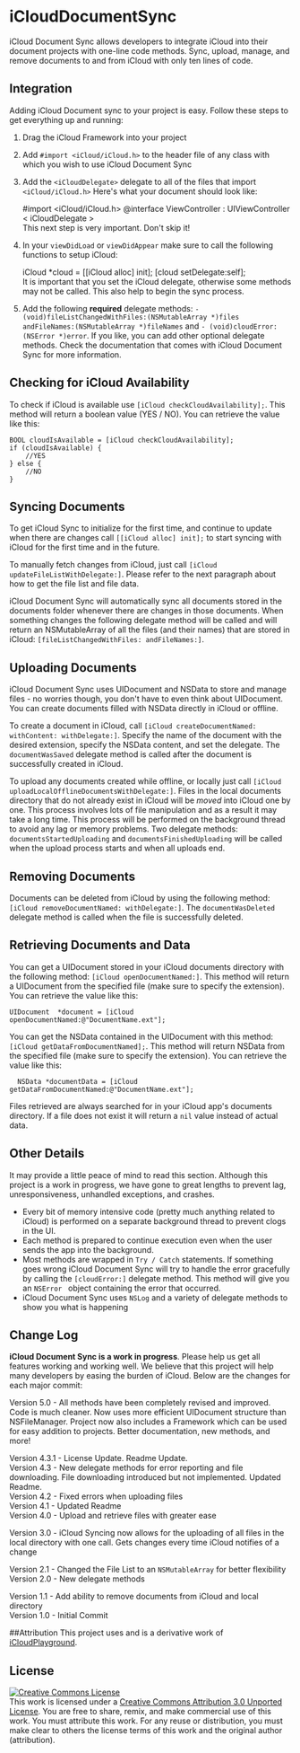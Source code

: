 iCloudDocumentSync
==================

iCloud Document Sync allows developers to integrate iCloud into their document projects with one-line code methods. Sync, upload, manage, and remove documents to and from iCloud with only ten lines of code.

## Integration
Adding iCloud Document sync to your project is easy. Follow these steps to get everything up and running:  
1. Drag the iCloud Framework into your project  
2. Add `#import <iCloud/iCloud.h>` to the header file of any class with which you wish to use iCloud Document Sync  
3. Add the `<iCloudDelegate>` delegate to all of the files that import `<iCloud/iCloud.h>` Here's what your document should look like:

    #import <iCloud/iCloud.h>
    @interface ViewController : UIViewController < iCloudDelegate >  
This next step is very important. Don't skip it!  
4. In your `viewDidLoad` or `viewDidAppear` make sure to call the following functions to setup iCloud:  

    iCloud *cloud = [[iCloud alloc] init];
    [cloud setDelegate:self];  
It is important that you set the iCloud delegate, otherwise some methods may not be called. This also help to begin the sync process.   
5. Add the following **required** delegate methods: `- (void)fileListChangedWithFiles:(NSMutableArray *)files andFileNames:(NSMutableArray *)fileNames`   and `- (void)cloudError:(NSError *)error`. If you like, you can add other optional delegate methods. Check the documentation that comes with iCloud Document Sync for more information.

## Checking for iCloud Availability
To check if iCloud is available use `[iCloud checkCloudAvailability];`. This method will return a boolean value (YES / NO). You can retrieve the value like this:

    BOOL cloudIsAvailable = [iCloud checkCloudAvailability];
    if (cloudIsAvailable) {
        //YES
    } else {
        //NO
    }

## Syncing Documents
To get iCloud Sync to initialize for the first time, and continue to update when there are changes call `[[iCloud alloc] init];` to start syncing with iCloud for the first time and in the future. 

To manually fetch changes from iCloud, just call `[iCloud updateFileListWithDelegate:]`. Please refer to the next paragraph about how to get the file list and file data.

 iCloud Document Sync will automatically sync all documents stored in the documents folder whenever there are changes in those documents. When something changes the following delegate method will be called and will return an NSMutableArray of all the files (and their names) that are stored in iCloud: `[fileListChangedWithFiles: andFileNames:]`.

## Uploading Documents
iCloud Document Sync uses UIDocument and NSData to store and manage files - no worries though, you don't have to even think about UIDocument. You can create documents filled with NSData directly in iCloud or offline. 

To create a document in iCloud, call `[iCloud createDocumentNamed: withContent: withDelegate:]`. Specify the name of the document with the desired extension, specify the NSData content, and set the delegate. The `documentWasSaved` delegate method is called after the document is successfully created in iCloud.

To upload any documents created while offline, or locally just call `[iCloud uploadLocalOfflineDocumentsWithDelegate:]`. Files in the local documents directory that do not already exist in iCloud will be *moved* into iCloud one by one. This process involves lots of file manipulation and as a result it may take a long time. This process will be performed on the background thread to avoid any lag or memory problems. Two delegate methods: `documentsStartedUploading` and `documentsFinishedUploading` will be called when the upload process starts and when all uploads end.

## Removing Documents
Documents can be deleted from iCloud by using the following method: `[iCloud removeDocumentNamed: withDelegate:]`. The `documentWasDeleted` delegate method is called when the file is successfully deleted.

## Retrieving Documents and Data
You can get a UIDocument stored in your iCloud documents directory with the following method: `[iCloud openDocumentNamed:]`. This method will return a UIDocument from the specified file (make sure to specify the extension). You can retrieve the value like this:

    UIDocument  *document = [iCloud openDocumentNamed:@"DocumentName.ext"];

You can get the NSData contained in the UIDocument with this method: `[iCloud getDataFromDocumentNamed];`. This method will return NSData from the specified file (make sure to specify the extension). You can retrieve the value like this:

      NSData *documentData = [iCloud getDataFromDocumentNamed:@"DocumentName.ext"];   
      
Files retrieved are always searched for in your iCloud app's documents directory. If a file does not exist it will return a `nil` value instead of actual data.

## Other Details
It may provide a little peace of mind to read this section. Although this project is a work in progress, we have gone to great lengths to prevent lag, unresponsiveness, unhandled exceptions, and crashes.   
  -  Every bit of memory intensive code (pretty much anything related to iCloud) is performed on a separate background thread to prevent clogs in the UI.  
  -  Each method is prepared to continue execution even when the user sends the app into the background.  
  -  Most methods are wrapped in `Try / Catch` statements. If something goes wrong iCloud Document Sync will try to handle the error gracefully by calling the `[cloudError:]` delegate method. This method will give you an `NSError ` object containing the error that occurred.  
  -  iCloud Document Sync uses `NSLog` and a variety of delegate methods to show you what is happening

## Change Log
**iCloud Document Sync is a work in progress**. Please help us get all features working and working well. We believe that this project will help many developers by easing the burden of iCloud. Below are the changes for each major commit:

Version 5.0 - All methods have been completely revised and improved. Code is much cleaner. Now uses more efficient UIDocument structure than NSFileManager. Project now also includes a Framework which can be used for easy addition to projects. Better documentation, new methods, and more!

Version 4.3.1 - License Update. Readme Update.  
Version 4.3 - New delegate methods for error reporting and file downloading. File downloading introduced but not implemented. Updated Readme.  
Version 4.2 - Fixed errors when uploading files  
Version 4.1 - Updated Readme  
Version 4.0 - Upload and retrieve files with greater ease  

Version 3.0 - iCloud Syncing now allows for the uploading of all files in the local directory with one call. Gets changes every time iCloud notifies of a change

Version 2.1 - Changed the File List to an `NSMutableArray` for better flexibility  
Version 2.0 - New delegate methods  

Version 1.1 - Add ability to remove documents from iCloud and local directory  
Version 1.0 - Initial Commit

##Attribution
This project uses and is a derivative work of <a href="https://github.com/lichtschlag/iCloudPlayground">iCloudPlayground</a>.

## License
<a rel="license" href="http://creativecommons.org/licenses/by/3.0/"><img alt="Creative Commons License" style="border-width:0" src="http://i.creativecommons.org/l/by/3.0/88x31.png" /></a><br />This work is licensed under a <a rel="license" href="http://creativecommons.org/licenses/by/3.0/">Creative Commons Attribution 3.0 Unported License</a>. You are free to share, remix, and make commercial use of this work. You must attribute this work. For any reuse or distribution, you must make clear to others the license terms of this work and the original author (attribution).